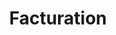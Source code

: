 ---
title: Facturation
slug: billing
excerpt: Suivez et gérez la facturation de vos produits chez OVH
sections: Premiers pas, FAQ
---